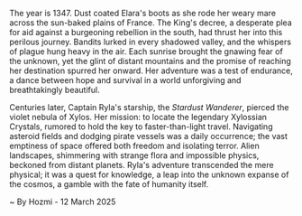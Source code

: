 
The year is 1347.  Dust coated Elara's boots as she rode her weary mare across the sun-baked plains of France.  The King's decree, a desperate plea for aid against a burgeoning rebellion in the south, had thrust her into this perilous journey.  Bandits lurked in every shadowed valley, and the whispers of plague hung heavy in the air.  Each sunrise brought the gnawing fear of the unknown, yet the glint of distant mountains and the promise of reaching her destination spurred her onward.  Her adventure was a test of endurance, a dance between hope and survival in a world unforgiving and breathtakingly beautiful.

Centuries later, Captain Ryla's starship, the *Stardust Wanderer*, pierced the violet nebula of Xylos.  Her mission: to locate the legendary Xylossian Crystals, rumored to hold the key to faster-than-light travel.  Navigating asteroid fields and dodging pirate vessels was a daily occurrence; the vast emptiness of space offered both freedom and isolating terror.  Alien landscapes, shimmering with strange flora and impossible physics, beckoned from distant planets.  Ryla's adventure transcended the mere physical; it was a quest for knowledge, a leap into the unknown expanse of the cosmos, a gamble with the fate of humanity itself.

~ By Hozmi - 12 March 2025
